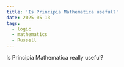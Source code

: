 ```yaml
---
title: 'Is Principia Mathematica useful?'
date: 2025-05-13
tags:
  - logic
  - mathematics
  - Russell
---
```


Is Principia Mathematica really useful?
